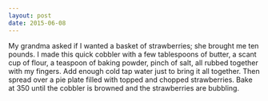 ```yaml
---
layout: post
date: 2015-06-08
---
```


My grandma asked if I wanted a basket of strawberries; she brought me ten pounds. I made this quick cobbler with a few tablespoons of butter, a scant cup of flour, a teaspoon of baking powder, pinch of salt, all rubbed together with my fingers. Add enough cold tap water just to bring it all together. Then spread over a pie plate filled with topped and chopped strawberries. Bake at 350 until the cobbler is browned and the strawberries are bubbling.
